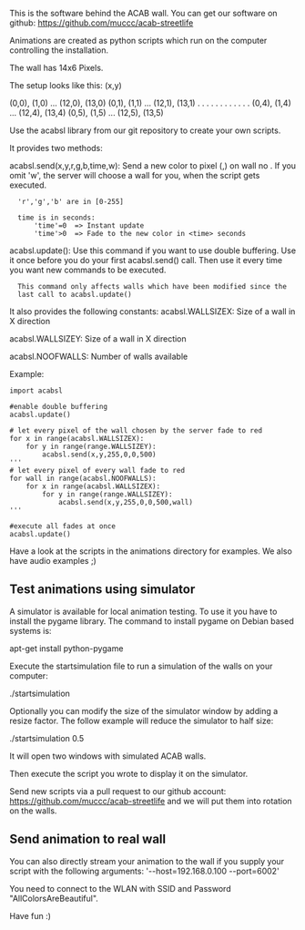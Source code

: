 This is the software behind the ACAB wall.
You can get our software on github: https://github.com/muccc/acab-streetlife

Animations are created as python scripts which run on the
computer controlling the installation.

The wall has 14x6 Pixels.

The setup looks like this: (x,y)

  (0,0), (1,0) ... (12,0), (13,0)
  (0,1), (1,1) ... (12,1), (13,1)
    .      .          .       .
    .      .          .       .
    .      .          .       .
  (0,4), (1,4) ... (12,4), (13,4)
  (0,5), (1,5) ... (12,5), (13,5)

Use the acabsl library from our git repository to create your own scripts.

It provides two methods:

  acabsl.send(x,y,r,g,b,time,w):
      Send a new color to pixel (<x>,<y>) on wall no <w>. If you omit 'w', the
      server will choose a wall for you, when the script gets executed.

      'r','g','b' are in [0-255]

      time is in seconds:
          'time'=0  => Instant update
          'time'>0  => Fade to the new color in <time> seconds

  acabsl.update():
      Use this command if you want to use double buffering.
      Use it once before you do your first acabsl.send() call.
      Then use it every time you want new commands to be executed.
      
      This command only affects walls which have been modified since the
      last call to acabsl.update()

It also provides the following constants:
acabsl.WALLSIZEX:
      Size of a wall in X direction

acabsl.WALLSIZEY:
      Size of a wall in X direction

acabsl.NOOFWALLS:
      Number of walls available

Example:

    import acabsl
    
    #enable double buffering
    acabsl.update()
    
    # let every pixel of the wall chosen by the server fade to red
    for x in range(acabsl.WALLSIZEX):
        for y in range(range.WALLSIZEY):
            acabsl.send(x,y,255,0,0,500)
    '''
    # let every pixel of every wall fade to red
    for wall in range(acabsl.NOOFWALLS):
        for x in range(acabsl.WALLSIZEX):
            for y in range(range.WALLSIZEY):
                acabsl.send(x,y,255,0,0,500,wall)
    '''

    #execute all fades at once
    acabsl.update()


Have a look at the scripts in the animations directory for examples. We also have audio examples ;)

## Test animations using simulator

A simulator is available for local animation testing. To use it you have to install the pygame library. The command to install pygame on Debian based systems is:

  apt-get install python-pygame

Execute the startsimulation file to run a simulation of the walls on your computer:

  ./startsimulation

Optionally you can modify the size of the simulator window by adding a resize factor. The follow example will reduce the simulator to half size:

  ./startsimulation 0.5

It will open two windows with simulated ACAB walls.

Then execute the script you wrote to display it on the simulator.

Send new scripts via a pull request to our github account: https://github.com/muccc/acab-streetlife and we will put them
into rotation on the walls.

## Send animation to real wall

You can also directly stream your animation to the wall if you supply your script with the following
arguments: '--host=192.168.0.100 --port=6002'

You need to connect to the WLAN with SSID and Password "AllColorsAreBeautiful".

Have fun :)

